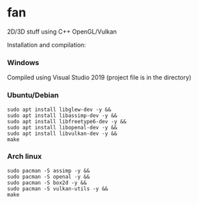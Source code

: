 # fan
2D/3D stuff using C++ OpenGL/Vulkan

Installation and compilation:

### Windows

Compiled using Visual Studio 2019 (project file is in the directory)

### Ubuntu/Debian
```
sudo apt install libglew-dev -y &&
sudo apt install libassimp-dev -y &&
sudo apt install libfreetype6-dev -y && 
sudo apt install libopenal-dev -y &&
sudo apt install libvulkan-dev -y &&
make
```

### Arch linux
```
sudo pacman -S assimp -y &&
sudo pacman -S openal -y &&
sudo pacman -S box2d -y &&
sudo pacman -S vulkan-utils -y &&
make
```
